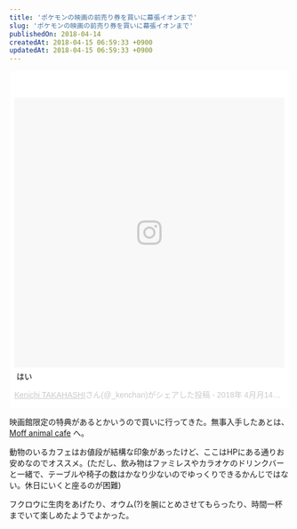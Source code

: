 ```yaml
---
title: 'ポケモンの映画の前売り券を買いに幕張イオンまで'
slug: 'ポケモンの映画の前売り券を買いに幕張イオンまで'
publishedOn: 2018-04-14
createdAt: 2018-04-15 06:59:33 +0900
updatedAt: 2018-04-15 06:59:33 +0900
---
```

<blockquote class="instagram-media" data-instgrm-captioned data-instgrm-permalink="https://www.instagram.com/p/BhjH-R7BxW5/" data-instgrm-version="8" style=" background:#FFF; border:0; border-radius:3px; box-shadow:0 0 1px 0 rgba(0,false,0,0.5),0 1px 10px 0 rgba(0,false,0,0.15); margin: 1px; max-width:658px; padding:0; width:99.375%; width:-webkit-calc(100% - 2px); width:calc(100% - 2px);"><div style="padding:8px;"> <div style=" background:#F8F8F8; line-height:0; margin-top:40px; padding:50.0% 0; text-align:center; width:100%;"> <div style=" background:url(data:image/png;base64,iVBORw0KGgoAAAANSUhEUgAAACwAAAAsCAMAAAApWqozAAAABGdBTUEAALGPC/xhBQAAAAFzUkdCAK7OHOkAAAAMUExURczMzPf399fX1+bm5mzY9AMAAADiSURBVDjLvZXbEsMgCES5/P8/t9FuRVCRmU73JWlzosgSIIZURCjo/ad+EQJJB4Hv8BFt+IDpQoCx1wjOSBFhh2XssxEIYn3ulI/6MNReE07UIWJEv8UEOWDS88LY97kqyTliJKKtuYBbruAyVh5wOHiXmpi5we58Ek028czwyuQdLKPG1Bkb4NnM+VeAnfHqn1k4+GPT6uGQcvu2h2OVuIf/gWUFyy8OWEpdyZSa3aVCqpVoVvzZZ2VTnn2wU8qzVjDDetO90GSy9mVLqtgYSy231MxrY6I2gGqjrTY0L8fxCxfCBbhWrsYYAAAAAElFTkSuQmCC); display:block; height:44px; margin:0 auto -44px; position:relative; top:-22px; width:44px;"></div></div> <p style=" margin:8px 0 0 0; padding:0 4px;"> <a href="https://www.instagram.com/p/BhjH-R7BxW5/" style=" color:#000; font-family:Arial,sans-serif; font-size:14px; font-style:normal; font-weight:normal; line-height:17px; text-decoration:none; word-wrap:break-word;" target="_blank">はい</a></p> <p style=" color:#c9c8cd; font-family:Arial,sans-serif; font-size:14px; line-height:17px; margin-bottom:0; margin-top:8px; overflow:hidden; padding:8px 0 7px; text-align:center; text-overflow:ellipsis; white-space:nowrap;"><a href="https://www.instagram.com/_kenchan/" style=" color:#c9c8cd; font-family:Arial,sans-serif; font-size:14px; font-style:normal; font-weight:normal; line-height:17px;" target="_blank"> Kenichi TAKAHASHI</a>さん(@_kenchan)がシェアした投稿 - <time style=" font-family:Arial,sans-serif; font-size:14px; line-height:17px;" datetime="2018-04-14T11:15:20+00:00">2018年 4月月14日午前4時15分PDT</time></p></div></blockquote> <script async defer src="//www.instagram.com/embed.js"></script>

映画館限定の特典があるとかいうので買いに行ってきた。無事入手したあとは、 [Moff animal cafe](http://moff-cafe.jp/) へ。

動物のいるカフェはお値段が結構な印象があったけど、ここはHPにある通りお安めなのでオススメ。(ただし、飲み物はファミレスやカラオケのドリンクバーと一緒で、テーブルや椅子の数はかなり少ないのでゆっくりできるかんじではない。休日にいくと座るのが困難)

フクロウに生肉をあげたり、オウム(?)を腕にとめさせてもらったり、時間一杯までいて楽しめたようでよかった。
